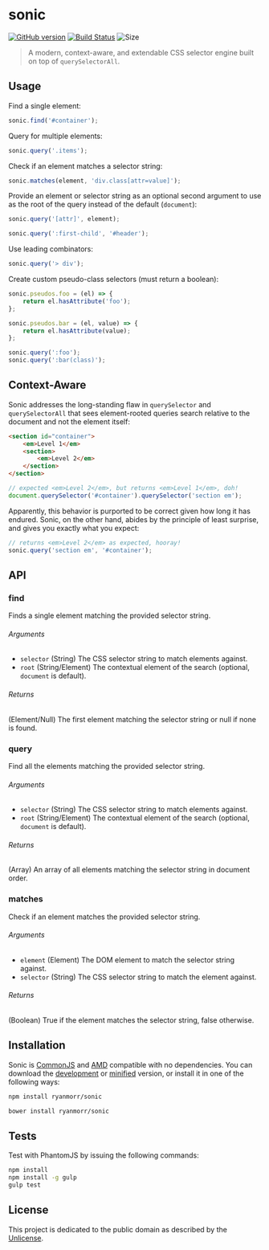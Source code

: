 # sonic
[![GitHub version](https://badge.fury.io/gh/ryanmorr%2Fsonic.svg)](https://badge.fury.io/gh/ryanmorr%2Fsonic) [![Build Status](https://travis-ci.org/ryanmorr/sonic.svg)](https://travis-ci.org/ryanmorr/sonic) ![Size](https://badge-size.herokuapp.com/ryanmorr/sonic/master/dist/sonic.min.js.svg?color=blue&label=file%20size)


> A modern, context-aware, and extendable CSS selector engine built on top of `querySelectorAll`.

## Usage

Find a single element:

``` javascript
sonic.find('#container');
```

Query for multiple elements:

``` javascript
sonic.query('.items');
```

Check if an element matches a selector string:

``` javascript
sonic.matches(element, 'div.class[attr=value]');
```

Provide an element or selector string as an optional second argument to use as the root of the query instead of the default (`document`):

``` javascript
sonic.query('[attr]', element);

sonic.query(':first-child', '#header');
```

Use leading combinators:

``` javascript
sonic.query('> div');
```

Create custom pseudo-class selectors (must return a boolean):

``` javascript
sonic.pseudos.foo = (el) => {
    return el.hasAttribute('foo');
};

sonic.pseudos.bar = (el, value) => {
    return el.hasAttribute(value);
};

sonic.query(':foo');
sonic.query(':bar(class)');
```

## Context-Aware

Sonic addresses the long-standing flaw in `querySelector` and `querySelectorAll` that sees element-rooted queries search relative to the document and not the element itself:

``` html
<section id="container">
    <em>Level 1</em>
    <section>
        <em>Level 2</em>
    </section>
</section>
```

``` javascript
// expected <em>Level 2</em>, but returns <em>Level 1</em>, doh!
document.querySelector('#container').querySelector('section em');
```

Apparently, this behavior is purported to be correct given how long it has endured. Sonic, on the other hand, abides by the principle of least surprise, and gives you exactly what you expect:

``` javascript
// returns <em>Level 2</em> as expected, hooray!
sonic.query('section em', '#container');
```

## API

### find

Finds a single element matching the provided selector string.

###### Arguments
* `selector` (String) The CSS selector string to match elements against.
* `root` (String/Element) The contextual element of the search (optional, `document` is default).

###### Returns
(Element/Null) The first element matching the selector string or null if none is found.

### query

Find all the elements matching the provided selector string.

###### Arguments
* `selector` (String) The CSS selector string to match elements against.
* `root` (String/Element) The contextual element of the search (optional, `document` is default).

###### Returns
(Array) An array of all elements matching the selector string in document order.

### matches

Check if an element matches the provided selector string.

###### Arguments
* `element` (Element) The DOM element to match the selector string against.
* `selector` (String) The CSS selector string to match the element against.

###### Returns
(Boolean) True if the element matches the selector string, false otherwise.

## Installation

Sonic is [CommonJS](http://www.commonjs.org/) and [AMD](https://github.com/amdjs/amdjs-api/wiki/AMD) compatible with no dependencies. You can download the [development](http://github.com/ryanmorr/sonic/raw/master/dist/sonic.js) or [minified](http://github.com/ryanmorr/sonic/raw/master/dist/sonic.min.js) version, or install it in one of the following ways:

``` sh
npm install ryanmorr/sonic

bower install ryanmorr/sonic
```

## Tests

Test with PhantomJS by issuing the following commands:

``` sh
npm install
npm install -g gulp
gulp test
```

## License

This project is dedicated to the public domain as described by the [Unlicense](http://unlicense.org/).
